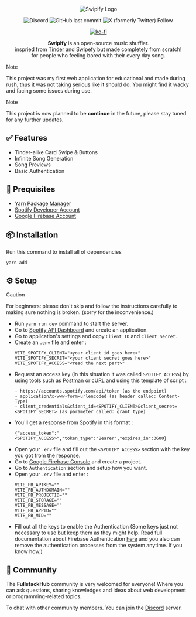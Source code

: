 

<div align=center>

![Swipify Logo](https://media.discordapp.net/attachments/1297492873398452267/1298371333851185253/swipify-githublogo.png?ex=67195208&is=67180088&hm=81c8044cbfbd41b93b3c651dfd0d2cca07c322730fa730bce6fe0ecf6444f1ad&=&format=webp&quality=lossless&width=994&height=285)

![Discord](https://img.shields.io/discord/1236751677801889792?style=flat&logo=discord&labelColor=blueple&color=%235865F2&link=https%3A%2F%2Fdiscord.gg%2FJKsYSd4TVf) ![GitHub last commit](https://img.shields.io/github/last-commit/qwrtsdev/swipify-react) ![X (formerly Twitter) Follow](https://img.shields.io/twitter/follow/dumbqwrts) 

[![ko-fi](https://ko-fi.com/img/githubbutton_sm.svg)](https://ko-fi.com/W7W712L0CA)


**Swipify** is an open-source music shuffler.<br />
inspried from [Tinder](https://tinder.com) and [Swipefy](https://x.com/swipefyapp) but made completely from scratch!<br />
for people who feeling bored with their every day song.

</div>

> [!NOTE] 
> This project was my first web application for educational and made during rush, thus it was not taking serious like it should do. You might find it wacky and facing some issues during use.

> [!NOTE] 
> This project is now planned to be **continue** in the future, please stay tuned for any further updates.

## ✅ Features
- Tinder-alike Card Swipe & Buttons
- Infinite Song Generation
- Song Previews
- Basic Authentication

## 📝 Prequisites
- [Yarn Package Manager](https://yarnpkg.com)
- [Spotify Developer Account](https://developer.spotify.com/)
- [Google Firebase Account]()

## 📦 Installation
Run this command to install all of dependencies
```
yarn add
```

## ⚙ Setup
> [!CAUTION]
> For beginners: please don't skip and follow the instructions carefully to making sure nothing is broken. (sorry for the inconvenience.)
- Run `yarn run dev` command to start the server.
- Go to [Spotify API Dashboard](https://developer.spotify.com/dashboard/) and create an application.
- Go to application's settings and copy `Client ID` and `Client Secret`.
- Create an `.env` file and enter :
    ```
    VITE_SPOTIFY_CLIENT="<your client id goes here>"
    VITE_SPOTIFY_SECRET="<your client secret goes here>"
    VITE_SPOTIFY_ACCESS="<read the next part>"
    ```
- Request an access key (in this situation it was called `SPOTIFY_ACCESS`) by using tools such as [Postman](https://www.postman.com) or [cURL](https://curl.se) and using this template of script :
    ```
    - https://accounts.spotify.com/api/token (as the endpoint)
    - application/x-www-form-urlencoded (as header called: Content-Type)
    - client_credentials&client_id=<SPOTIFY_CLIENT>&client_secret=<SPOTIFY_SECRET> (as parameter called: grant_type)
    ```
- You'll get a response from Spotify in this format :
    ```
    {"access_token":"<SPOTIFY_ACCESS>","token_type":"Bearer","expires_in":3600}
    ```
- Open your `.env` file and fill out the `<SPOTIFY_ACCESS>` section with the key you got from the response.
- Go to [Google Firebase Console](https://console.firebase.google.com) and create a project.
- Go to `Authentication` section and setup how you want.
- Open your `.env` file and enter :
    ```
    VITE_FB_APIKEY=""
    VITE_FB_AUTHDOMAIN=""
    VITE_FB_PROJECTID=""
    VITE_FB_STORAGE=""
    VITE_FB_MESSAGE=""
    VITE_FB_APPID=""
    VITE_FB_MID=""
    ```
- Fill out all the keys to enable the Authentication (Some keys just not necessary to use but keep them as they might help. Read full documentation about Firebase Authentication [here](https://firebase.google.com/docs/auth) and you also can remove the authentication processes from the system anytime. If you know how.)

## 💬 Community
The **FullstackHub** community is very welcomed for everyone! Where you can ask questions, sharing knowledges and ideas about web development or programming-related topics.<br />

To chat with other community members. You can join the [Discord](https://discord.gg/JKsYSd4TVf) server. 